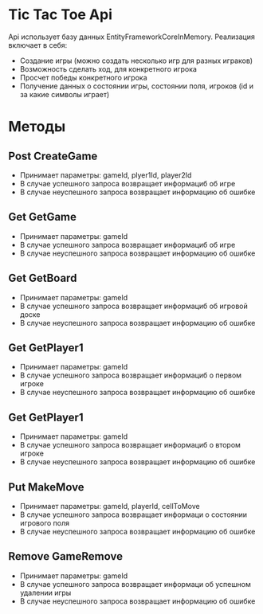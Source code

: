 # Tic Tac Toe Api
Api использует базу данных EntityFrameworkCoreInMemory.
Реализация включает в себя:
 * Создание игры (можно создать несколько игр для разных играков)
 * Возможность сделать ход, для конкретного игрока
 * Просчет победы конкретного игрока
 * Получение данных о состоянии игры, состоянии поля, игроков (id и за какие символы играет)
# Методы
## Post CreateGame
* Принимает параметры: gameId, plyer1Id, player2Id
* В случае успешного запроса возвращает информациб об игре
* В случае неуспешного запроса возвращает информацию об ошибке
## Get GetGame
* Принимает параметры: gameId
* В случае успешного запроса возвращает информациб об игре
* В случае неуспешного запроса возвращает информацию об ошибке
## Get GetBoard
* Принимает параметры: gameId
* В случае успешного запроса возвращает информациб об игровой доске
* В случае неуспешного запроса возвращает информацию об ошибке
## Get GetPlayer1
* Принимает параметры: gameId
* В случае успешного запроса возвращает информациб о первом игроке
* В случае неуспешного запроса возвращает информацию об ошибке
## Get GetPlayer1
* Принимает параметры: gameId
* В случае успешного запроса возвращает информациб о втором игроке
* В случае неуспешного запроса возвращает информацию об ошибке
## Put MakeMove
* Принимает параметры: gameId, playerId, cellToMove
* В случае успешного запроса возвращает информаци о состоянии игрового поля
* В случае неуспешного запроса возвращает информацию об ошибке
## Remove GameRemove
* Принимает параметры: gameId
* В случае успешного запроса возвращает информаци об успешном удалении игры
* В случае неуспешного запроса возвращает информацию об ошибке
